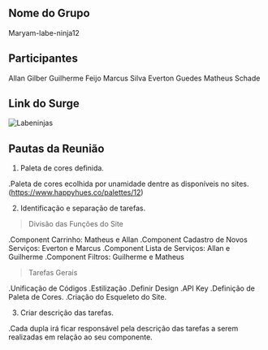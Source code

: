 ## Nome do Grupo

Maryam-labe-ninja12

## Participantes

Allan Gilber
Guilherme Feijo
Marcus Silva
Everton Guedes
Matheus Schade

## Link do Surge
![Labeninjas](https://homeless-birds.surge.sh/)

## Pautas da Reunião

1) Paleta de cores definida.

 .Paleta de cores ecolhida por unamidade dentre as disponíveis no sites. (https://www.happyhues.co/palettes/12)

2) Identificação e separação de tarefas.

> Divisão das Funções do Site

 .Component Carrinho: Matheus e Allan
 .Component Cadastro de Novos Serviços: Everton e Marcus
 .Component Lista de Serviços: Allan e Guilherme
 .Component Filtros: Guilherme e Matheus

> Tarefas Gerais

 .Unificação de Códigos
 .Estilização
 .Definir Design
 .API Key
 .Definição de Paleta de Cores.
 .Criação do Esqueleto do Site.

3) Criar descrição das tarefas.

 .Cada dupla irá ficar responsável pela descrição das tarefas a serem realizadas em relação ao seu componente.

